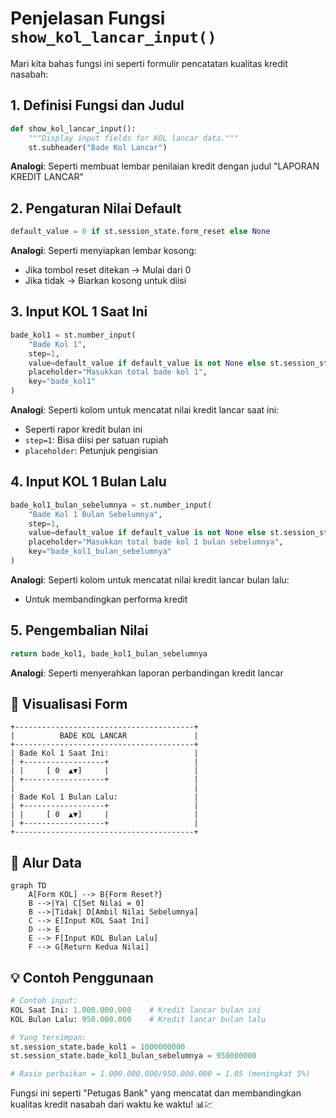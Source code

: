 # Penjelasan Fungsi `show_kol_lancar_input()`

Mari kita bahas fungsi ini seperti formulir pencatatan kualitas kredit nasabah:

## 1. Definisi Fungsi dan Judul
```python
def show_kol_lancar_input():
    """Display input fields for KOL lancar data."""
    st.subheader("Bade Kol Lancar")
```
**Analogi**: Seperti membuat lembar penilaian kredit dengan judul "LAPORAN KREDIT LANCAR"

## 2. Pengaturan Nilai Default
```python
default_value = 0 if st.session_state.form_reset else None
```
**Analogi**: Seperti menyiapkan lembar kosong:
- Jika tombol reset ditekan → Mulai dari 0
- Jika tidak → Biarkan kosong untuk diisi

## 3. Input KOL 1 Saat Ini
```python
bade_kol1 = st.number_input(
    "Bade Kol 1",
    step=1,
    value=default_value if default_value is not None else st.session_state.get("bade_kol1", 0),
    placeholder="Masukkan total bade kol 1",
    key="bade_kol1"
)
```
**Analogi**: Seperti kolom untuk mencatat nilai kredit lancar saat ini:
- Seperti rapor kredit bulan ini
- `step=1`: Bisa diisi per satuan rupiah
- `placeholder`: Petunjuk pengisian

## 4. Input KOL 1 Bulan Lalu
```python
bade_kol1_bulan_sebelumnya = st.number_input(
    "Bade Kol 1 Bulan Sebelumnya",
    step=1,
    value=default_value if default_value is not None else st.session_state.get("bade_kol1_bulan_sebelumnya", 0),
    placeholder="Masukkan total bade kol 1 bulan sebelumnya",
    key="bade_kol1_bulan_sebelumnya"
)
```
**Analogi**: Seperti kolom untuk mencatat nilai kredit lancar bulan lalu:
- Untuk membandingkan performa kredit

## 5. Pengembalian Nilai
```python
return bade_kol1, bade_kol1_bulan_sebelumnya
```
**Analogi**: Seperti menyerahkan laporan perbandingan kredit lancar

## 🎨 Visualisasi Form
```
+----------------------------------------+
|          BADE KOL LANCAR               |
+----------------------------------------+
| Bade Kol 1 Saat Ini:                   |
| +------------------+                   |
| |     [ 0  ▲▼]     |                   |
| +------------------+                   |
|                                        |
| Bade Kol 1 Bulan Lalu:                 |
| +------------------+                   |
| |     [ 0  ▲▼]     |                   |
| +------------------+                   |
+----------------------------------------+
```

## 🔄 Alur Data
```mermaid
graph TD
    A[Form KOL] --> B{Form Reset?}
    B -->|Ya| C[Set Nilai = 0]
    B -->|Tidak| D[Ambil Nilai Sebelumnya]
    C --> E[Input KOL Saat Ini]
    D --> E
    E --> F[Input KOL Bulan Lalu]
    F --> G[Return Kedua Nilai]
```

## 💡 Contoh Penggunaan
```python
# Contoh input:
KOL Saat Ini: 1.000.000.000    # Kredit lancar bulan ini
KOL Bulan Lalu: 950.000.000    # Kredit lancar bulan lalu

# Yang tersimpan:
st.session_state.bade_kol1 = 1000000000
st.session_state.bade_kol1_bulan_sebelumnya = 950000000

# Rasio perbaikan = 1.000.000.000/950.000.000 = 1.05 (meningkat 5%)
```

Fungsi ini seperti "Petugas Bank" yang mencatat dan membandingkan kualitas kredit nasabah dari waktu ke waktu! 📊💹